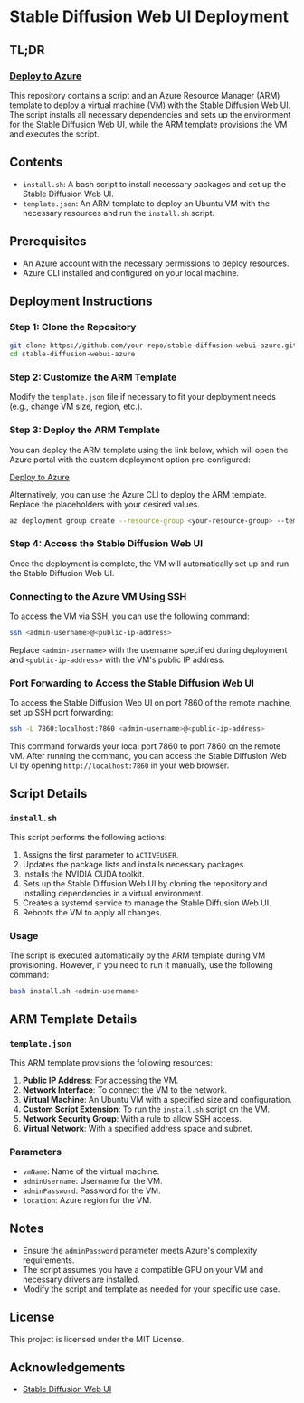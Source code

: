 # Stable Diffusion Web UI Deployment

## TL;DR

### [Deploy to Azure](https://portal.azure.com/#create/Microsoft.Template/uri/https%3A%2F%2Fraw.githubusercontent.com%2ks-jackwang%2Fstable-diffusion-webui-azure%2Fmain%2Ftemplate.json)

This repository contains a script and an Azure Resource Manager (ARM) template to deploy a virtual machine (VM) with the Stable Diffusion Web UI. The script installs all necessary dependencies and sets up the environment for the Stable Diffusion Web UI, while the ARM template provisions the VM and executes the script.

## Contents

- `install.sh`: A bash script to install necessary packages and set up the Stable Diffusion Web UI.
- `template.json`: An ARM template to deploy an Ubuntu VM with the necessary resources and run the `install.sh` script.

## Prerequisites

- An Azure account with the necessary permissions to deploy resources.
- Azure CLI installed and configured on your local machine.

## Deployment Instructions

### Step 1: Clone the Repository

```bash
git clone https://github.com/your-repo/stable-diffusion-webui-azure.git
cd stable-diffusion-webui-azure
```

### Step 2: Customize the ARM Template

Modify the `template.json` file if necessary to fit your deployment needs (e.g., change VM size, region, etc.).

### Step 3: Deploy the ARM Template

You can deploy the ARM template using the link below, which will open the Azure portal with the custom deployment option pre-configured:

[Deploy to Azure](https://portal.azure.com/#create/Microsoft.Template/uri/https://raw.githubusercontent.com/theonemule/stable-diffusion-webui-azure/main/template.json)

Alternatively, you can use the Azure CLI to deploy the ARM template. Replace the placeholders with your desired values.

```bash
az deployment group create --resource-group <your-resource-group> --template-file template.json --parameters vmName=<your-vm-name> adminUsername=<your-admin-username> adminPassword=<your-admin-password>
```

### Step 4: Access the Stable Diffusion Web UI

Once the deployment is complete, the VM will automatically set up and run the Stable Diffusion Web UI. 

### Connecting to the Azure VM Using SSH

To access the VM via SSH, you can use the following command:

```bash
ssh <admin-username>@<public-ip-address>
```

Replace `<admin-username>` with the username specified during deployment and `<public-ip-address>` with the VM's public IP address.

### Port Forwarding to Access the Stable Diffusion Web UI

To access the Stable Diffusion Web UI on port 7860 of the remote machine, set up SSH port forwarding:

```bash
ssh -L 7860:localhost:7860 <admin-username>@<public-ip-address>
```

This command forwards your local port 7860 to port 7860 on the remote VM. After running the command, you can access the Stable Diffusion Web UI by opening `http://localhost:7860` in your web browser.

## Script Details

### `install.sh`

This script performs the following actions:

1. Assigns the first parameter to `ACTIVEUSER`.
2. Updates the package lists and installs necessary packages.
3. Installs the NVIDIA CUDA toolkit.
4. Sets up the Stable Diffusion Web UI by cloning the repository and installing dependencies in a virtual environment.
5. Creates a systemd service to manage the Stable Diffusion Web UI.
6. Reboots the VM to apply all changes.

### Usage

The script is executed automatically by the ARM template during VM provisioning. However, if you need to run it manually, use the following command:

```bash
bash install.sh <admin-username>
```

## ARM Template Details

### `template.json`

This ARM template provisions the following resources:

1. **Public IP Address**: For accessing the VM.
2. **Network Interface**: To connect the VM to the network.
3. **Virtual Machine**: An Ubuntu VM with a specified size and configuration.
4. **Custom Script Extension**: To run the `install.sh` script on the VM.
5. **Network Security Group**: With a rule to allow SSH access.
6. **Virtual Network**: With a specified address space and subnet.

### Parameters

- `vmName`: Name of the virtual machine.
- `adminUsername`: Username for the VM.
- `adminPassword`: Password for the VM.
- `location`: Azure region for the VM.

## Notes

- Ensure the `adminPassword` parameter meets Azure's complexity requirements.
- The script assumes you have a compatible GPU on your VM and necessary drivers are installed.
- Modify the script and template as needed for your specific use case.

## License

This project is licensed under the MIT License.

## Acknowledgements

- [Stable Diffusion Web UI](https://github.com/AUTOMATIC1111/stable-diffusion-webui)
